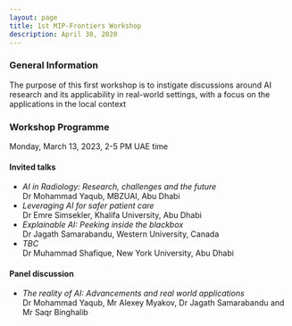 ```yaml
---
layout: page
title: 1st MIP-Frontiers Workshop
description: April 30, 2020
---
```


### General Information

The purpose of this first workshop is to instigate discussions around AI research and its applicability in real-world settings, with a focus on the applications in the local context

### Workshop Programme

Monday, March 13, 2023, 2-5 PM UAE time

#### Invited talks

- _AI in Radiology: Research, challenges and the future_ <br> Dr Mohammad Yaqub, MBZUAI, Abu Dhabi
- _Leveraging AI for safer patient care_ <br> Dr Emre Simsekler, Khalifa University, Abu Dhabi
- _Explainable AI: Peeking inside the blackbox_ <br> Dr Jagath Samarabandu, Western University, Canada
- _TBC_ <br> Dr Muhammad Shafique, New York University, Abu Dhabi

#### Panel discussion

- _The reality of AI: Advancements and real world applications_ <br> Dr Mohammad Yaqub, Mr Alexey Myakov, Dr Jagath Samarabandu and Mr Saqr Binghalib <br>
